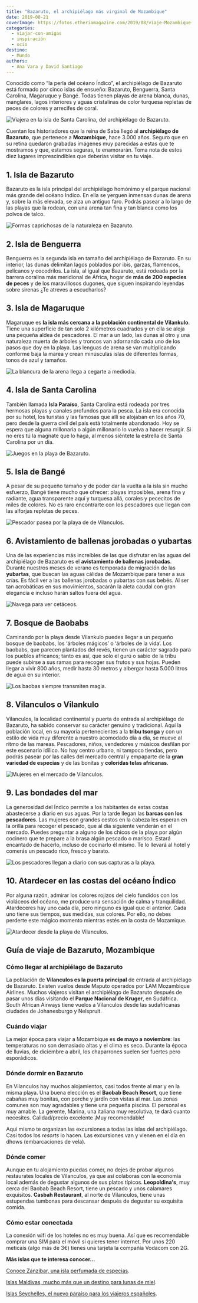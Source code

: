```yaml
---
title: "Bazaruto, el archipiélago más virginal de Mozambique"
date: 2019-08-21
coverImage: https://fotos.etheriamagazine.com/2019/08/viaje-Mozambique-bazaruto-vilanculos-playa.jpg
categories: 
  - viajar-con-amigas
  - inspiración
  - ocio
destino: 
  - Mundo
authors: 
  - Ana Vara y David Santiago
---
```


Conocido como “la perla del océano Índico”, el archipiélago de Bazaruto está formado por 
cinco islas de ensueño: Bazaruto, Benguerra, Santa Carolina, Magaruque y Bangé. Todas 
tienen playas de arena blanca, dunas, manglares, lagos interiores y aguas cristalinas de 
color turquesa repletas de peces de colores y arrecifes de coral. 

![Viajera en la isla de Santa Carolina, del archipiélago de Bazaruto.](https://fotos.etheriamagazine.com/2019/08/viaje-Mozambique-costa-isla-santa-carolina-bazaruto.jpg "Viajera en la isla de Santa Carolina, del archipiélago de Bazaruto.")

Cuentan los historiadores que la reina de Saba llegó al **archipiélago de Bazaruto**, 
que pertenece a **Mozambique**, hace 3.000 años. Seguro que en su retina quedaron 
grabadas imágenes muy parecidas a estas que te mostramos y que, estamos seguras, te 
enamorarán. Toma nota de estos diez lugares imprescindibles que deberías visitar en tu 
viaje. 

## 1\. Isla de Bazaruto

Bazaruto es la isla principal del archipiélago homónimo y el parque nacional más grande 
del océano Indico. En ella se yerguen inmensas dunas de arena y, sobre la más elevada, 
se alza un antiguo faro. Podrás pasear a lo largo de las playas que la rodean, con una 
arena tan fina y tan blanca como los polvos de talco. 

![Formas caprichosas de la naturaleza en Bazaruto.](https://fotos.etheriamagazine.com/2019/08/viaje-Mozambique-bazaruto-colores.jpg "Formas caprichosas de la naturaleza en Bazaruto.")

## 2\. Isla de Benguerra

Benguerra es la segunda isla en tamaño del archipiélago de Bazaruto. En su interior, las 
dunas delimitan lagos poblados por ibis, garzas, flamencos, pelícanos y cocodrilos. La 
isla, al igual que Bazaruto, está rodeada por la barrera coralina más meridional de 
África, hogar de **más de 200 especies de peces** y de los maravillosos dugones, que 
siguen inspirando leyendas sobre sirenas ¿Te atreves a escucharlos? 

## 3\. Isla de Magaruque

Magaruque es **la isla más cercana a la población continental de Vilankulo**. Tiene una 
superficie de tan solo 2 kilómetros cuadrados y en ella se aloja una pequeña aldea de 
pescadores. El mar a un lado, las dunas al otro y una naturaleza muerta de árboles y 
troncos van adornando cada uno de los pasos que doy en la playa. Las lenguas de arena se 
van multiplicando conforme baja la marea y crean minúsculas islas de diferentes formas, 
tonos de azul y tamaños. 

![La blancura de la arena llega a cegarte a mediodía.](https://fotos.etheriamagazine.com/2019/08/viaje-Mozambique-playas-bazaraturo.jpg "La blancura de la arena llega a cegarte a mediodía.")

## 4\. Isla de Santa Carolina

También llamada **Isla Paraíso**, Santa Carolina está rodeada por tres hermosas playas y 
canales profundos para la pesca. La isla era conocida por su hotel, los turistas y las 
famosas que allí se alojaban en los años 70, pero desde la guerra civil del país está 
totalmente abandonado. Hoy se espera que alguna millonaria o algún millonario lo vuelva 
a hacer resurgir. Si no eres tú la magnate que lo haga, al menos siéntete la estrella de 
Santa Carolina por un día. 

![Juegos en la playa de Bazaruto.](https://fotos.etheriamagazine.com/2019/08/viaje-Mozambique-bazaruto-vilanculos-playa.jpg "Juegos en la playa de Bazaruto.")

## 5\. Isla de Bangé

A pesar de su pequeño tamaño y de poder dar la vuelta a la isla sin mucho esfuerzo, 
Bangé tiene mucho que ofrecer: playas imposibles, arena fina y radiante, agua 
transparente aquí y turquesa allá, corales y pececitos de miles de colores. No es raro 
encontrarte con los pescadores que llegan con las alforjas repletas de peces. 

![Pescador pasea por la playa de de Vilanculos.](https://fotos.etheriamagazine.com/2019/08/viaje-Mozambique-Inhambane-vilanculos.jpg "Pescador pasea por la playa de de Vilanculos.")

## 6\. Avistamiento de ballenas jorobadas o yubartas

Una de las experiencias más increíbles de las que disfrutar en las aguas del 
archipiélago de Bazaruto es el **avistamiento de ballenas jorobadas**. Durante nuestros 
meses de verano es temporada de migración de las **yubartas**, que buscan las aguas 
cálidas de Mozambique para tener a sus crías. Es fácil ver a las ballenas jorobadas o 
yubartas con sus bebés. Al ser tan acrobáticas en sus movimientos, sacarán la aleta 
caudal con gran elegancia e incluso harán saltos fuera del agua. 

![Navega para ver cetáceos.](https://fotos.etheriamagazine.com/2019/08/viaje-Mozambique-ballena.jpg "Navega para ver cetáceos.")

## 7\. Bosque de Baobabs

Caminando por la playa desde Vilankulo puedes llegar a un pequeño bosque de baobabs, los 
‘árboles mágicos’ o ‘árboles de la vida’. Los baobabs, que parecen plantados del revés, 
tienen un carácter sagrado para los pueblos africanos; tanto es así, que solo el gurú o 
sabio de la tribu puede subirse a sus ramas para recoger sus frutos y sus hojas. Pueden 
llegar a vivir 800 años, medir hasta 30 metros y albergar hasta 5.000 litros de agua en 
su interior. 

![Los baobas siempre transmiten magia.](https://fotos.etheriamagazine.com/2019/08/viaje-Mozambique-baboba-Vilanculos-213.jpg "Los baobas siempre transmiten magia.")

## 8\. Vilanculos o Vilankulo

Vilanculos, la localidad continental y puerta de entrada al archipiélago de Bazaruto, ha 
sabido conservar su carácter genuino y tradicional. Aquí la población local, en su 
mayoría pertenecientes a la **tribu tsonga** y con un estilo de vida muy diferente a 
nuestro acomodado día a día, se mueve al ritmo de las mareas. Pescadores, niños, 
vendedores y músicos desfilan por este escenario idílico. No hay centro urbano, ni 
tampoco tiendas, pero podrás pasear por las calles del mercado central y empaparte de la 
**gran variedad de especias** y de las bonitas y **coloridas telas africanas**. 

![Mujeres en el mercado de Vilanculos.](https://fotos.etheriamagazine.com/2019/08/viaje-Mozambique-mujeres-mercado-vilanculos-bazaruto.jpg "Mujeres en el mercado de Vilanculos.")

## 9\. Las bondades del mar

La generosidad del Índico permite a los habitantes de estas costas abastecerse a diario 
en sus aguas. Por la tarde llegan las **barcas con los pescadores**. Las mujeres con 
grandes cestos en la cabeza les esperan en la orilla para recoger el pescado, que al día 
siguiente venderán en el mercado. Puedes preguntar a alguno de los chicos de la playa 
por algún cocinero que te prepare a la brasa algún pescado o marisco. Estará encantado 
de hacerlo, incluso de cocinarlo él mismo. Te lo llevará al hotel y comerás un pescado 
rico, fresco y barato. 

![Los pescadores llegan a diario con sus capturas a la playa.](https://fotos.etheriamagazine.com/2019/08/viaje-Mozambique-Bazaruto-Vilanculos.jpg "Los pescadores llegan a diario con sus capturas a la playa.")

## 10\. Atardecer en las costas del océano Índico

Por alguna razón, admirar los colores rojizos del cielo fundidos con los violáceos del 
océano, me produce una sensación de calma y tranquilidad. Atardeceres hay uno cada día, 
pero ninguno es igual que el anterior. Cada uno tiene sus tiempos, sus medidas, sus 
colores. Por ello, no debes perderte este mágico momento mientras estés en la costa de 
Mozamique. 

![Atardecer desde la playa de Vilanculos.](https://fotos.etheriamagazine.com/2019/08/viaje-Mozambique-dhow-beach-vilanculos.jpg "Atardecer desde la playa de Vilanculos.")

## Guía de viaje de Bazaruto, Mozambique

### Cómo llegar al archipiélago de Bazaruto

La población de **Vilanculos es la puerta principal** de entrada al archipiélago de 
Bazaruto. Existen vuelos desde Maputo operados por LAM Mozambique Airlines. Muchos 
viajeros visitan el archipiélago de Bazaruto después de pasar unos días visitando el 
**Parque Nacional de Kruger**, en Sudáfrica. South African Airways tiene vuelos a 
Vilanculos desde las sudafricanas ciudades de Johanesburgo y Nelspruit. 

### Cuándo viajar

La mejor época para viajar a Mozambique es **de mayo a noviembre**: las temperaturas no 
son demasiado altas y el clima es seco. Durante la época de lluvias, de diciembre a 
abril, los chaparrones suelen ser fuertes pero esporádicos. 

### Dónde dormir en Bazaruto

En Vilanculos hay muchos alojamientos, casi todos frente al mar y en la misma playa. Una 
buena elección es el **Baobab Beach Resort**, que tiene cabañas muy bonitas, con porche 
y jardín con vistas al mar. Las zonas comunes son muy agradables y tiene una pequeña 
piscina. El personal es muy amable. La gerente, Marina, una italiana muy resolutiva, te 
dará cuanto necesites. Calidad/precio excelente ¡Muy recomendable! 

Aquí mismo te organizan las excursiones a todas las islas del archipiélago. Casi todos 
los _resorts_ lo hacen. Las excursiones van y vienen en el día en dhows (embarcaciones 
de vela). 

### Dónde comer

Aunque en tu alojamiento puedas comer, no dejes de probar algunos restaurates locales de 
Vilanculos, ya que así colaboras con la economía local además de degustar algunos de sus 
platos típicos. **Leopoldina's**, muy cerca del Baobab Beach Resort, tiene un pescado y 
unos calamares exquisitos. **Casbah Restaurant**, al norte de Vilanculos, tiene unas 
estupendas tumbonas para descansar después de degustar su exquisita comida. 

### Cómo estar conectada

La conexión wifi de los hoteles no es muy buena. Así que es recomendable comprar una SIM 
para el móvil si quieres tener internet. Por unos 220 meticais (algo más de 3€) tienes 
una tarjeta la compañía Vodacom con 2G. 

**Más islas que te interesa conocer...** 

[Conoce Zanzíbar, una isla perfumada de 
especias](https://etheriamagazine.com/2018/11/30/mujeres-que-viajan-a-zanzibar-que-ver-en-tanzania/). 

[](https://etheriamagazine.com/2019/08/09/5-viajes-para-comenzar-a-conocer-africa/)[Islas 
Maldivas, mucho más que un destino para lunas de 
miel](https://etheriamagazine.com/2021/03/23/guia-que-hacer-en-maldivas-buceo-surf/). 

[Islas Seychelles, el nuevo paraíso para los viajeros 
españoles](https://etheriamagazine.com/2020/11/16/islas-seychelles-un-viaje-de-lujo-al-paraiso/).
